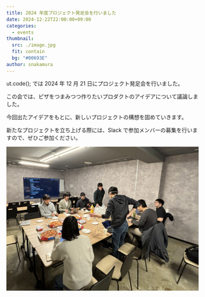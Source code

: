```yaml
---
title: 2024 年度プロジェクト発足会を行いました
date: 2024-12-22T22:00:00+09:00
categories:
  - events
thumbnail:
  src: ./image.jpg
  fit: contain
  bg: "#00693E"
author: snakamura
---
```


ut.code(); では 2024 年 12 月 21 日にプロジェクト発足会を行いました。

この会では、ピザをつまみつつ作りたいプロダクトのアイデアについて議論しました。

今回出たアイデアをもとに、新しいプロジェクトの構想を固めていきます。

新たなプロジェクトを立ち上げる際には、Slack で参加メンバーの募集を行いますので、ぜひご参加ください。

![当日の様子](./scene1.jpg)
